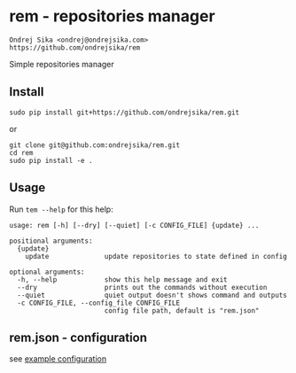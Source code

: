 # rem - repositories manager

    Ondrej Sika <ondrej@ondrejsika.com>
    https://github.com/ondrejsika/rem

Simple repositories manager


## Install

```
sudo pip install git+https://github.com/ondrejsika/rem.git
```

or

```
git clone git@github.com:ondrejsika/rem.git
cd rem
sudo pip install -e .
```

## Usage

Run `tem --help` for this help:

```
usage: rem [-h] [--dry] [--quiet] [-c CONFIG_FILE] {update} ...

positional arguments:
  {update}
    update              update repositories to state defined in config

optional arguments:
  -h, --help            show this help message and exit
  --dry                 prints out the commands without execution
  --quiet               quiet output doesn't shows command and outputs
  -c CONFIG_FILE, --config_file CONFIG_FILE
                        config file path, default is "rem.json"
```

## rem.json - configuration

see [example configuration](example/)


